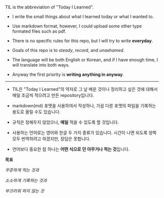 TIL is the abbreviation of "Today I Learned".

* I write the small things about what I learned today or what I wanted to.

* Use markdown format, however, I could upload some other type formated files such as pdf.

* There is no specific rules for this repo, but I will try to write **everyday**.

* Goals of this repo is to *steady*, *record*, and *unashamed*.

* The language will be both English or Korean, and if I have enough time, I will translate into both ways.

* Anyway the first priority is **writing anything in anyway**.

---

* TIL은 "Today I Learned"의 약자로 그 날 배운 것이나 정리하고 싶은 것에 대해서 매일 조금씩 적으려고 만든 repository입니다.

* markdown(md) 포맷을 사용하여서 작성하나, 가끔 다른 포맷의 파일을 기록하는 용도로 올릴 수도 있습니다.

* 규칙은 정해두지 않았으나, **매일** 적을 수 있도록 할 것입니다.

* 사용하는 언어로는 영어와 한글 두 가지 종류가 있습니다. 시간이 나면 되도록 양쪽 모두 번역하려고 하겠지만, 장담은 못합니다.

* 언어보다 중요한 점 하나는 **어떤 식으로 던 아무거나 적는 것**입니다.

__목표__

*꾸준하게 적는 것과*

*소소하게 기록하는 것과*

*부끄러워 하지 않는 것*
